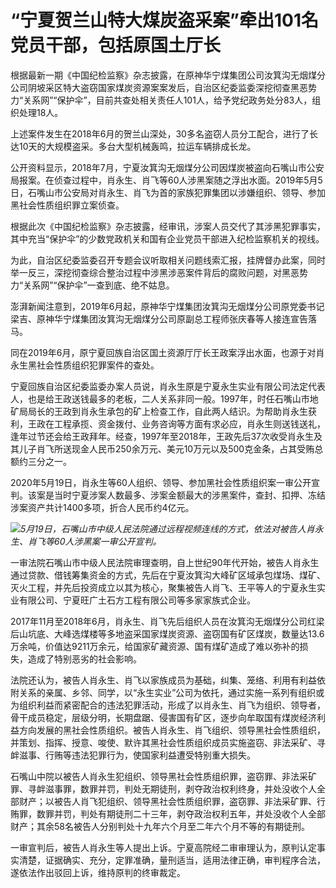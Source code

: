 

# “宁夏贺兰山特大煤炭盗采案”牵出101名党员干部，包括原国土厅长

根据最新一期《中国纪检监察》杂志披露，在原神华宁煤集团公司汝箕沟无烟煤分公司阴坡采区特大盗窃国家煤炭资源案案发后，自治区纪委监委深挖彻查黑恶势力“关系网”“保护伞”，目前共查处相关责任人101人，给予党纪政务处分83人，组织处理18人。

上述案件发生在2018年6月的贺兰山深处，30多名盗窃人员分工配合，进行了长达10天的大规模盗采。多台大型机械轰鸣，拉运车辆排成长龙。

公开资料显示，2018年7月，宁夏汝箕沟无烟煤分公司因煤炭被盗向石嘴山市公安局报案。在侦查过程中，肖永生、肖飞等60人涉黑案随之浮出水面。2019年5月5日，石嘴山市公安局对肖永生、肖飞为首的家族犯罪集团以涉嫌组织、领导、参加黑社会性质组织罪立案侦查。

根据此次《中国纪检监察》杂志披露，经审讯，涉案人员交代了其涉黑犯罪事实，其中充当“保护伞”的少数党政机关和国有企业党员干部进入纪检监察机关的视线。

为此，自治区纪委监委召开专题会议听取相关问题线索汇报，挂牌督办此案，同时举一反三，深挖彻查综合整治过程中涉黑涉恶案件背后的腐败问题，对黑恶势力“关系网”“保护伞”一查到底、绝不姑息。

澎湃新闻注意到，2019年6月起，原神华宁煤集团汝箕沟无烟煤分公司原党委书记梁吉、原神华宁煤集团汝箕沟无烟煤分公司原副总工程师张庆春等人接连宣告落马。

同在2019年6月，原宁夏回族自治区国土资源厅厅长王政案浮出水面，也源于对肖永生黑社会性质组织犯罪案件的查处。

宁夏回族自治区纪委监委办案人员说，肖永生原是宁夏永生实业有限公司法定代表人，也是给王政送钱最多的老板，二人关系非同一般。1997年，时任石嘴山市地矿局局长的王政到肖永生承包的矿上检查工作，自此两人结识。为帮助肖永生获利，王政在工程承揽、资金拨付、业务咨询等方面有求必应，肖永生则送钱送礼，逢年过节还会给王政拜年。经查，1997年至2018年，王政先后37次收受肖永生及其儿子肖飞所送现金人民币250余万元、美元10万元以及500克金条，占其受贿总额约三分之一。

2020年5月19日，肖永生等60人组织、领导、参加黑社会性质组织案一审公开宣判。该案是当时宁夏涉案人数最多、涉案金额最大的涉黑案件，查封、扣押、冻结涉案资产共计1400多项，折合人民币约4亿元。

![](https://inews.gtimg.com/news_bt/O46acHIzHRPQLWFdx7Kk8K5OqIzIUr9krvURV1rpm2DjAAA/1000)_5月19日，石嘴山市中级人民法院通过远程视频连线的方式，依法对被告人肖永生、肖飞等60人涉黑案一审公开宣判。_

一审法院石嘴山市中级人民法院审理查明，自上世纪90年代开始，被告人肖永生通过贷款、借钱筹集资金的方式，先后在宁夏汝箕沟大峰矿区域承包煤场、煤矿、灭火工程，并先后投资成立以其为核心，聚集被告人肖飞、王平等人的宁夏永生实业有限公司、宁夏旺广土石方工程有限公司等多家家族式企业。

2017年11月至2018年6月，肖永生、肖飞先后组织人员在汝箕沟无烟煤分公司红梁后山坑底、大峰选煤楼等多地盗采国家煤炭资源、盗窃国有矿区煤炭，数量达13.6万余吨，价值达9211万余元，给国家矿藏资源、国有煤矿造成了难以弥补的损失，造成了特别恶劣的社会影响。

法院还认为，被告人肖永生、肖飞以家族成员为基础，纠集、笼络、利用有利益依附关系的亲属、乡邻、同学，以“永生实业”公司为依托，通过实施一系列有组织或为组织利益而紧密配合的违法犯罪活动，形成了以肖永生、肖飞为组织、领导者，骨干成员稳定，层级分明，长期盘踞、侵害国有矿区，逐步向牟取国有煤炭经济利益方向发展的黑社会性质组织。被告人肖永生、肖飞组织、领导黑社会性质组织，并策划、指挥、授意、唆使、默许其黑社会性质组织成员实施盗窃、非法采矿、寻衅滋事、行贿等违法犯罪行为，使国家利益遭受特别重大损失。

石嘴山中院以被告人肖永生犯组织、领导黑社会性质组织罪，盗窃罪、非法采矿罪、寻衅滋事罪，数罪并罚，判处无期徒刑，剥夺政治权利终身，并处没收个人全部财产；以被告人肖飞犯组织、领导黑社会性质组织罪，盗窃罪、非法采矿罪、行贿罪，数罪并罚，判处有期徒刑二十三年，剥夺政治权利五年，并处没收个人全部财产；其余58名被告人分别判处十九年六个月至二年六个月不等的有期徒刑。

一审宣判后，被告人肖永生等人提出上诉。宁夏高院经二审审理认为，原判认定事实清楚，证据确实、充分，定罪准确，量刑适当，适用法律正确，审判程序合法，遂依法作出驳回上诉，维持原判的终审裁定。

